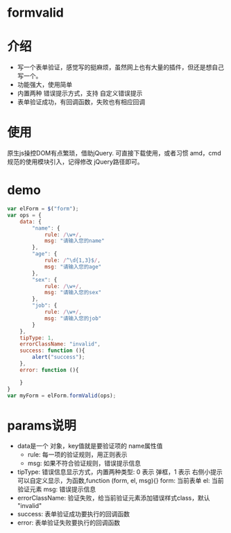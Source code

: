 # formvalid

# 介绍
*  写一个表单验证，感觉写的挺麻烦，虽然网上也有大量的插件，但还是想自己写一个。
*  功能强大，使用简单
*  内置两种 错误提示方式，支持 自定义错误提示
*  表单验证成功，有回调函数，失败也有相应回调

# 使用
原生js操控DOM有点繁琐，借助jQuery.
可直接下载使用，或者习惯 amd，cmd规范的使用模块引入，记得修改 jQuery路径即可。


# demo
```javascript
var elForm = $("form");
var ops = {
	data: {
		"name": {
			rule: /\w+/,
			msg: "请输入您的name"
		},
		"age": {
			rule: /^\d{1,3}$/,
			msg: "请输入您的age"
		},
		"sex": {
			rule: /\w+/,
			msg: "请输入您的sex"
		},
		"job": {
			rule: /\w+/,
			msg: "请输入您的job"
		}
	},
	tipType: 1,
	errorClassName: "invalid",
	success: function (){
		alert("success");
	},
	error: function (){

	}
}
var myForm = elForm.formValid(ops);
```
# params说明
- data是一个 对象，key值就是要验证项的 name属性值
	* rule: 每一项的验证规则，用正则表示
	* msg: 如果不符合验证规则，错误提示信息
- tipType: 错误信息显示方式，内置两种类型: 0 表示 弹框，1 表示 右侧小提示
		   可以自定义显示，为函数,function (form, el, msg){}
		   form: 当前表单
		   el: 当前验证元素
		   msg: 错误提示信息
- errorClassName: 验证失败，给当前验证元素添加错误样式class，默认 "invalid"
- success: 表单验证成功要执行的回调函数
- error: 表单验证失败要执行的回调函数